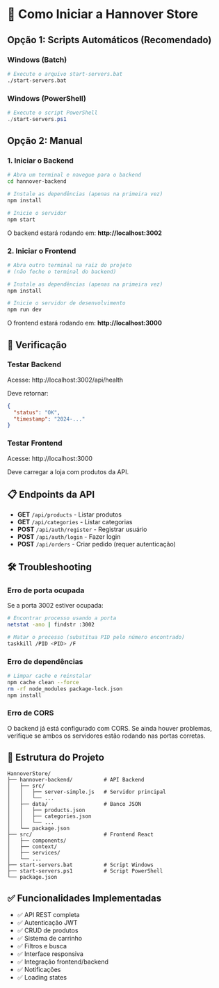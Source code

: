 # 🚀 Como Iniciar a Hannover Store

## Opção 1: Scripts Automáticos (Recomendado)

### Windows (Batch)
```bash
# Execute o arquivo start-servers.bat
./start-servers.bat
```

### Windows (PowerShell)
```powershell
# Execute o script PowerShell
./start-servers.ps1
```

## Opção 2: Manual

### 1. Iniciar o Backend
```bash
# Abra um terminal e navegue para o backend
cd hannover-backend

# Instale as dependências (apenas na primeira vez)
npm install

# Inicie o servidor
npm start
```

O backend estará rodando em: **http://localhost:3002**

### 2. Iniciar o Frontend
```bash
# Abra outro terminal na raiz do projeto
# (não feche o terminal do backend)

# Instale as dependências (apenas na primeira vez)
npm install

# Inicie o servidor de desenvolvimento
npm run dev
```

O frontend estará rodando em: **http://localhost:3000**

## 🔧 Verificação

### Testar Backend
Acesse: http://localhost:3002/api/health

Deve retornar:
```json
{
  "status": "OK",
  "timestamp": "2024-..."
}
```

### Testar Frontend
Acesse: http://localhost:3000

Deve carregar a loja com produtos da API.

## 📋 Endpoints da API

- **GET** `/api/products` - Listar produtos
- **GET** `/api/categories` - Listar categorias  
- **POST** `/api/auth/register` - Registrar usuário
- **POST** `/api/auth/login` - Fazer login
- **POST** `/api/orders` - Criar pedido (requer autenticação)

## 🛠️ Troubleshooting

### Erro de porta ocupada
Se a porta 3002 estiver ocupada:
```bash
# Encontrar processo usando a porta
netstat -ano | findstr :3002

# Matar o processo (substitua PID pelo número encontrado)
taskkill /PID <PID> /F
```

### Erro de dependências
```bash
# Limpar cache e reinstalar
npm cache clean --force
rm -rf node_modules package-lock.json
npm install
```

### Erro de CORS
O backend já está configurado com CORS. Se ainda houver problemas, verifique se ambos os servidores estão rodando nas portas corretas.

## 📁 Estrutura do Projeto

```
HannoverStore/
├── hannover-backend/          # API Backend
│   ├── src/
│   │   ├── server-simple.js   # Servidor principal
│   │   └── ...
│   ├── data/                  # Banco JSON
│   │   ├── products.json
│   │   ├── categories.json
│   │   └── ...
│   └── package.json
├── src/                       # Frontend React
│   ├── components/
│   ├── context/
│   ├── services/
│   └── ...
├── start-servers.bat          # Script Windows
├── start-servers.ps1          # Script PowerShell
└── package.json
```

## ✅ Funcionalidades Implementadas

- ✅ API REST completa
- ✅ Autenticação JWT
- ✅ CRUD de produtos
- ✅ Sistema de carrinho
- ✅ Filtros e busca
- ✅ Interface responsiva
- ✅ Integração frontend/backend
- ✅ Notificações
- ✅ Loading states 